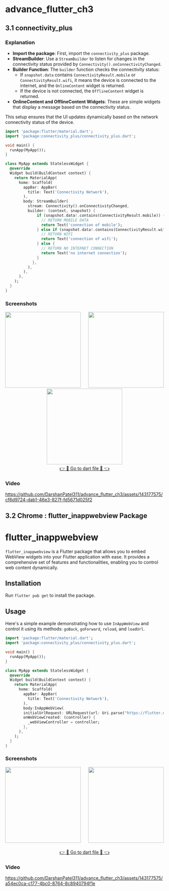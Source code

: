# advance_flutter_ch3
##  3.1 connectivity_plus

### Explanation
- **Import the package**: First, import the `connectivity_plus` package.
- **StreamBuilder**: Use a `StreamBuilder` to listen for changes in the connectivity status provided by `Connectivity().onConnectivityChanged`.
- **Builder Function**: The `builder` function checks the connectivity status:
  - If `snapshot.data` contains `ConnectivityResult.mobile` or `ConnectivityResult.wifi`, it means the device is connected to the internet, and the `OnlineContent` widget is returned.
  - If the device is not connected, the `OfflineContent` widget is returned.
- **OnlineContent and OfflineContent Widgets**: These are simple widgets that display a message based on the connectivity status.

This setup ensures that the UI updates dynamically based on the network connectivity status of the device.


```dart
import 'package:flutter/material.dart';
import 'package:connectivity_plus/connectivity_plus.dart';

void main() {
  runApp(MyApp());
}

class MyApp extends StatelessWidget {
  @override
  Widget build(BuildContext context) {
    return MaterialApp(
      home: Scaffold(
        appBar: AppBar(
          title: Text('Connectivity Network'),
        ),
        body: StreamBuilder(
          stream: Connectivity().onConnectivityChanged,
          builder: (context, snapshot) {
              if (snapshot.data!.contains(ConnectivityResult.mobile)) {
                // RETURN MOBILE DATA
                return Text('connection of mobile');
              } else if (snapshot.data!.contains(ConnectivityResult.wifi)) {
                // RETURN WIFI
                return Text('connection of wifi');
              } else {  
                // RETURN NO INTERNET CONNECTION
                return Text('no internet connection');
              }
            },
          ),
        ),
      ),
    );
  }
}
```



### Screenshots

<div align="center">
  <img src= "https://github.com/DarshanPatel311/advance_flutter_ch3/assets/143177575/030f238f-5807-4230-a8bf-541c0ba18a5f"  width = 240> &nbsp;&nbsp;&nbsp;&nbsp;
  <img src= "https://github.com/DarshanPatel311/advance_flutter_ch3/assets/143177575/118337cc-6448-4eba-84f2-c8d4df4c39ec" width = 240> &nbsp;&nbsp;&nbsp;&nbsp;
  <img src= "https://github.com/DarshanPatel311/advance_flutter_ch3/assets/143177575/f24641bc-06c3-47fe-a661-b060821d73b3" width = 240> &nbsp;&nbsp;&nbsp;&nbsp;
</div>
<div align="center">
  <a href='https://github.com/DarshanPatel311/advance_flutter_ch3/tree/master/lib/3_1_connectivity/view'>👉 📱 Go to dart file 📱 👈</a>
</div>

### Video 



https://github.com/DarshanPatel311/advance_flutter_ch3/assets/143177575/cf6d9724-dab1-46e3-827f-fd5671d025f2

## 3.2 Chrome : flutter_inappwebview Package 

# flutter_inappwebview

`flutter_inappwebview` is a Flutter package that allows you to embed WebView widgets into your Flutter application with ease. It provides a comprehensive set of features and functionalities, enabling you to control web content dynamically.

## Installation

Run `flutter pub get` to install the package.

## Usage

Here's a simple example demonstrating how to use `InAppWebView` and control it using its methods: `goBack`, `goForward`, `reload`, and `loadUrl`.


```dart
import 'package:flutter/material.dart';
import 'package:connectivity_plus/connectivity_plus.dart';

void main() {
  runApp(MyApp());
}

class MyApp extends StatelessWidget {
  @override
  Widget build(BuildContext context) {
    return MaterialApp(
      home: Scaffold(
        appBar: AppBar(
          title: Text('Connectivity Network'),
        ),
        body:InAppWebView(
        initialUrlRequest: URLRequest(url: Uri.parse("https://flutter.dev")),
        onWebViewCreated: (controller) {
          _webViewController = controller;
        },
      ),
    );
  }
}
```

### Screenshots

<div align="center">
    <img src= "https://github.com/DarshanPatel311/advance_flutter_ch3/assets/143177575/7ac9cd82-08e3-4bd8-9764-b8b2410b879e" width = 240> &nbsp;&nbsp;&nbsp;&nbsp;
    <img src= "https://github.com/DarshanPatel311/advance_flutter_ch3/assets/143177575/4846201c-ef5d-4bb0-872a-37c30d2cf903" width = 240> &nbsp;&nbsp;&nbsp;&nbsp;
</div>

<div align="center">
  <a href='https://github.com/DarshanPatel311/advance_flutter_ch3/tree/master/lib/3_2_chrome'>👉 📱 Go to dart file 📱 👈</a>
</div>

### Video 


https://github.com/DarshanPatel311/advance_flutter_ch3/assets/143177575/a54ec0ca-c177-4bc0-8764-8c8940794f1e




